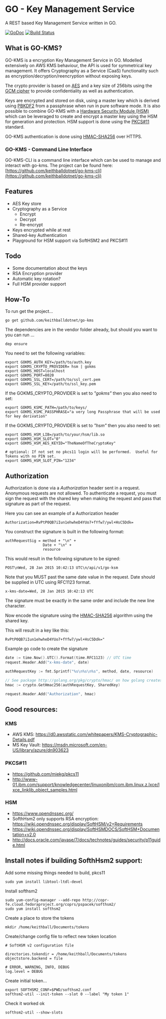 # GO - Key Management Service

A REST based Key Management Service written in GO.

[![GoDoc](https://godoc.org/github.com/keithballdotnet/go-kms?status.svg)](https://godoc.org/github.com/keithballdotnet/go-kms)
[![Build Status](https://travis-ci.org/keithballdotnet/go-kms.svg)](https://travis-ci.org/keithballdotnet/go-kms)
<!-- [![Coverage Status](https://coveralls.io/repos/keithballdotnet/go-kms/badge.svg?branch=master)](https://coveralls.io/r/keithballdotnet/go-kms?branch=master) -->

## What is GO-KMS?

GO-KMS is a encryption Key Management Service in GO.  Modelled extensively on AWS KMS behaviour, the API is used for symmetrical key management.  It offers Cryptography as a Service (CaaS) functionality such as encryption/decryption/reencryption without exposing keys.

The crypto provider is based on [AES](http://en.wikipedia.org/wiki/Advanced_Encryption_Standard) and a key size of 256bits using the [GCM cipher](http://en.wikipedia.org/wiki/Galois/Counter_Mode) to provide confidentiality as well as authentication.  

Keys are encrypted and stored on disk, using a master key which is derived using [PBKDF2](http://en.wikipedia.org/wiki/PBKDF2) from a passphrase when run in pure software mode.  It is also possible to combine GO-KMS with a [Hardware Security Module (HSM)](http://en.wikipedia.org/wiki/Hardware_security_module) which can be leveraged to create and encrypt a master key using the HSM for generation and protection.  HSM support is done using the [PKCS#11](http://en.wikipedia.org/wiki/PKCS_11) standard.

GO-KMS authentication is done using [HMAC-SHA256](http://en.wikipedia.org/wiki/Hash-based_message_authentication_code) over HTTPS.  

### GO-KMS - Command Line Interface

GO-KMS-CLI is a command line interface which can be used to manage and interact with go-kms.  The project can be found here: [https://github.com/keithballdotnet/go-kms-cli](https://github.com/keithballdotnet/go-kms-cli)

## Features

- AES Key store
- Cryptography as a Service
	+ Encrypt
	+ Decrypt
	+ Re-encrypt
- Keys encrypted while at rest
- Shared-key Authentication
- Playground for HSM support via SoftHSM2 and PKCS#11

## Todo

- Some documentation about the keys
- RSA Encryption provider
- Automatic key rotation?
- Full HSM provider support 

## How-To

To run get the project...

```
go get github.com/keithballdotnet/go-kms
```

The dependencies are in the vendor folder already, but should you want to you can run ...

```
dep ensure
```

You need to set the following variables:

```
export GOKMS_AUTH_KEY=/path/to/auth.key
export GOKMS_CRYPTO_PROVIDER= hsm | gokms
export GOKMS_HOST=localhost
export GOKMS_PORT=8020
export GOKMS_SSL_CERT=/path/to/ssl_cert.pem
export GOKMS_SSL_KEY=/path/to/ssl_key.pem
```

If the GOKMS_CRYPTO_PROVIDER is set to *"gokms"* then you also need to set:

```
export GOKMS_KSMC_PATH=/path/to/keys/
export GOKMS_KSMC_PASSPHRASE="a very long Passphrase that will be used for key derivation"
```

If the GOKMS_CRYPTO_PROVIDER is set to *"hsm"* then you also need to set:

```
export GOKMS_HSM_LIB=/path/to/your/hsm/lib.so
export GOKMS_HSM_SLOT="0"
export GOKMS_HSM_AES_KEYID="TheNameOfTheCryptoKey"

# optional: If not set no pkcs11 login will be performed.  Useful for Tokens with no PIN set.
export GOKMS_HSM_SLOT_PIN="1234"
```

## Authorization

Authorization is done via a *Authorization* header sent in a request.  Anonymous requests are not allowed.  To authenticate a request, you must sign the request with the shared key when making the request and pass that signature as part of the request.  

Here you can see an example of a Authorization header
```
Authorization=RvPtP0QB7iIun1ehwheD4YUo7+fYfw7/ywl+HsC5Ddk=
```

You construct the signature is built in the following format:

```
authRequestSig = method + "\n" +
                 Date + "\n" +
                 resource
```

This would result in the following signature to be signed:

```
POST\nWed, 28 Jan 2015 10:42:13 UTC\n/api/v1/go-ksm
```

Note that you MUST past the same date value in the request.  Date should be supplied in UTC using RFC1123 format.

```
x-kms-date=Wed, 28 Jan 2015 10:42:13 UTC
```

  The signature must be exactly in the same order and include the new line character.  

Now encode the signature using the [HMAC-SHA256](http://en.wikipedia.org/wiki/Hash-based_message_authentication_code) algorithm using the shared key.

This will result in a key like this:
```
RvPtP0QB7iIun1ehwheD4YUo7+fYfw7/ywl+HsC5Ddk="
```

Example go code to create the signature

```go
date := time.Now().UTC().Format(time.RFC1123) // UTC time
request.Header.Add("x-kms-date", date)

authRequestKey := fmt.Sprintf("%s\n%s\n%s", method, date, resource)

// See package http://golang.org/pkg/crypto/hmac/ on how golang creates hmacs
hmac := crypto.GetHmac256(authRequestKey, SharedKey)  

request.Header.Add("Authorization", hmac)
```

## Good resources:

### KMS

- AWS KMS: https://d0.awsstatic.com/whitepapers/KMS-Cryptographic-Details.pdf
- MS Key Vault: https://msdn.microsoft.com/en-US/library/azure/dn903623

### PKCS#11

- https://github.com/miekg/pkcs11
- http://www-01.ibm.com/support/knowledgecenter/linuxonibm/com.ibm.linux.z.lxce/lxce_linklib_object_samples.html

### HSM

- https://www.opendnssec.org/
- SofthHsm2 only supports RSA encryption: https://wiki.opendnssec.org/display/SoftHSM/v2+Requirements
- https://wiki.opendnssec.org/display/SoftHSMDOCS/SoftHSM+Documentation+v2.0
- http://docs.oracle.com/javase/7/docs/technotes/guides/security/p11guide.html

## Install notes if building SofthHsm2 support:

Add some missing things needed to build, pkcs11

```
sudo yum install libtool-ltdl-devel
```

Install softhsm2
```
sudo yum-config-manager --add-repo http://copr-fe.cloud.fedoraproject.org/coprs/pspacek/softhsm2/
sudo yum install softhsm2
```

Create a place to store the tokens

```
mkdir /home/keithball/Documents/tokens
```

Create/change config file to reflect new token location

```
# SoftHSM v2 configuration file

directories.tokendir = /home/keithball/Documents/tokens
objectstore.backend = file

# ERROR, WARNING, INFO, DEBUG
log.level = DEBUG
```

Create initial token...

```
export SOFTHSM2_CONF=$PWD/softhsm2.conf
softhsm2-util --init-token --slot 0 --label "My token 1"
```

Check it worked ok

```
softhsm2-util --show-slots
```
